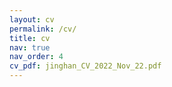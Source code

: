 ```yaml
---
layout: cv
permalink: /cv/
title: cv
nav: true
nav_order: 4
cv_pdf: jinghan_CV_2022_Nov_22.pdf
---
```

